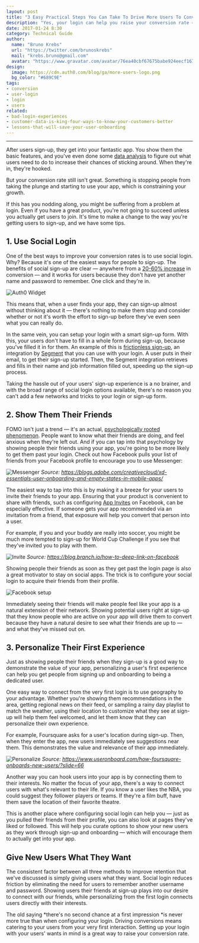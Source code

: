 ```yaml
---
layout: post
title: "3 Easy Practical Steps You Can Take To Drive More Users To Convert"
description: "Yes, your login can help you raise your conversion rate — here's how."
date: 2017-01-24 8:30
category: Technical Guide
author:
  name: "Bruno Krebs"
  url: "https://twitter.com/brunoskrebs"
  mail: "krebs.bruno@gmail.com"
  avatar: "https://www.gravatar.com/avatar/76ea40cbf67675babe924eecf167b9b8?s=60"
design:
  image: https://cdn.auth0.com/blog/ga/more-users-logo.png
  bg_color: "#689C9E"
tags:
- conversion
- user-login
- login
- users
related:
- bad-login-experiences
- customer-data-is-king-four-ways-to-know-your-customers-better
- lessons-that-will-save-your-user-onboarding
---
```


---

After users sign-up, they get into your fantastic app. You show them the basic features, and you've even done some [data analysis](https://amplitude.com/mobile-analytics) to figure out what users need to do to increase their chances of sticking around. When they're in, they're hooked.

But your conversion rate still isn't great. Something is stopping people from taking the plunge and starting to use your app, which is constraining your growth.

If this has you nodding along, you might be suffering from a problem at login. Even if you have a great product, you're not going to succeed unless you actually get users to join. It's time to make a change to the way you're getting users to sign-up, and we have some tips.

## 1. Use Social Login

One of the best ways to improve your conversion rates is to use social login. Why? Because it's one of the easiest ways for people to sign-up. The benefits of social sign-up are clear — anywhere from a [20-60% increase](https://www.quora.com/What-impact-does-social-login-have-on-conversion-rates) in conversion — and it works for users because they don't have yet another name and password to remember. One click and they're in.

![Auth0 Widget](https://cdn.auth0.com/blog/login/Auth0Widget.png) 

This means that, when a user finds your app, they can sign-up almost without thinking about it — there's nothing to make them stop and consider whether or not it's worth the effort to sign-up before they've even seen what you can really do.

In the same vein, you can setup your login with a smart sign-up form. With this, your users don't have to fill in a whole form during sign-up, because you've filled it in for them. An example of this is [frictionless sign-up](https://segment.com/blog/frictionless-signup-forms-by-clearbit-segment/), an integration by [Segment](http://segment.com/) that you can use with your login. A user puts in their email, to get their sign-up started. Then, the Segment integration retrieves and fills in their name and job information filled out, speeding up the sign-up process. 

Taking the hassle out of your users' sign-up experience is a no brainer, and with the broad range of social login options available, there's no reason you can't add a few networks and tricks to your login or sign-up form.

## 2. Show Them Their Friends

FOMO isn't just a trend — it's an actual, [psychologically rooted phenomenon](http://www.slate.com/blogs/quora/2015/09/30/fomo_what_s_the_psychology_behind_the_fear_of_missing_out.html). People want to know what their friends are doing, and feel anxious when they're left out. And if you can tap into that psychology by showing people their friends using your app, you're going to be more likely to get them past your login. Check out how Facebook pulls your list of friends from your Facebook profile to encourage you to use Messenger:

![Messenger](https://cdn.auth0.com/blog/fomo/messenger.png)
_Source: https://blogs.adobe.com/creativecloud/xd-essentials-user-onboarding-and-empty-states-in-mobile-apps/_

The easiest way to tap into this is by making it a breeze for your users to invite their friends to your app. Ensuring that your product is convenient to share with friends, such as configuring [App Invites](https://developers.facebook.com/products/sharing/app-invites) on Facebook, can be especially effective. If someone gets your app recommended via an invitation from a friend, that exposure will help you convert that person into a user.

For example, if you and your buddy are really into soccer, you might be much more tempted to sign-up for World Cup Challenge if you see that they've invited you to play with them.

![Invite](https://cdn.auth0.com/blog/app/wwc_invite_receipt.jpg)
_Source: https://blog.branch.io/how-to-deep-link-on-facebook_

Showing people their friends as soon as they get past the login page is also a great motivator to stay on social apps. The trick is to configure your social login to acquire their friends from their profile. 

![Facebook setup](https://cdn.auth0.com/blog/config/facebook-setup.png)

Immediately seeing their friends will make people feel like your app is a natural extension of their network. Showing potential users right at sign-up that they know people who are active on your app will drive them to convert because they have a natural desire to see what their friends are up to — and what they've missed out on. 

## 3. Personalize Their First Experience

Just as showing people their friends when they sign-up is a good way to demonstrate the value of your app, personalizing a user's first experience can help you get people from signing up and onboarding to being a dedicated user. 

One easy way to connect from the very first login is to use geography to your advantage. Whether you're showing them recommendations in the area, getting regional news on their feed, or sampling a rainy day playlist to match the weather, using their location to customize what they see at sign-up will help them feel welcomed, and let them know that they can personalize their own experience.

For example, Foursquare asks for a user's location during sign-up. Then, when they enter the app, new users immediately see suggestions near them. This demonstrates the value and relevance of their app immediately.

![Personalize](https://cdn.auth0.com/blog/personalize/foursquare.png)
_Source: https://www.useronboard.com/how-foursquare-onboards-new-users/?slide=66_

Another way you can hook users into your app is by connecting them to their interests. No matter the focus of your app, there's a way to connect users with what's relevant to their life. If you know a user likes the NBA, you could suggest they follower players or teams. If they're a film buff, have them save the location of their favorite theatre. 

This is another place where configuring social login can help you — just as you pulled their friends from their profile, you can also look at pages they've liked or followed. This will help you curate options to show your new users as they work through sign-up and onboarding — which will encourage them to actually get into your app.

## Give New Users What They Want

The consistent factor between all three methods to improve retention that we've discussed is simply giving users what they want. Social login reduces friction by eliminating the need for users to remember another username and password. Showing users their friends at sign-up plays into our desire to connect with our friends, while personalizing from the first login connects users directly with their interests. 

The old saying *there's no second chance at a first impression *is never more true than when configuring your login. Driving conversions means catering to your users from your very first interaction. Setting up your login with your users' wants in mind is a great way to raise your conversion rate. 